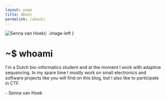 ```yaml
---
layout: page
title: About
permalink: /about/
---
```

<style type="text/css">
.image-left {
  display: block;
  margin-right: 16px;
  float: left;
}
</style>
![Senna van Hoek](/assets/glitch.gif){: .image-left }
# ~$ whoami
I'm a Dutch bio-informatics student and at the moment I work with adaptive sequencing.
In my spare time I mostly work on small electronics and software projects like you will find on this blog, but I also like to participate in CTF.

\- Senna van Hoek
